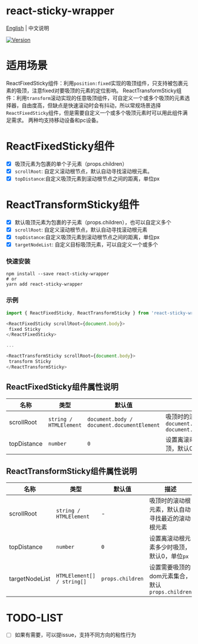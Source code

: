 # react-sticky-wrapper

[English](./README.md) | 中文说明

[![Version](https://img.shields.io/badge/version-1.0.2-green)](https://www.npmjs.com/package/react-sticky-wrapper)

# 适用场景

ReactFixedSticky组件：利用`position:fixed`实现的吸顶组件，只支持被包裹元素的吸顶，注意fixed对要吸顶的元素的定位影响。
ReactTransformSticky组件：利用`transform`滚动实现的任意吸顶组件，可自定义一个或多个吸顶的元素选择器，自由度高，但缺点是快速滚动时会有抖动，所以常规场景选择`ReactFixedSticky`组件，但是需要自定义一个或多个吸顶元素时可以用此组件满足需求。
两种均支持移动设备和pc设备。

# ReactFixedSticky组件

- [x] 吸顶元素为包裹的单个子元素（props.children）
- [x] `scrollRoot`: 自定义滚动根节点，默认自动寻找滚动根元素。
- [x] `topDistance`:自定义吸顶元素到滚动根节点之间的距离，单位px

# ReactTransformSticky组件

- [x] 默认吸顶元素为包裹的子元素（props.children），也可以自定义多个
- [x] `scrollRoot`: 自定义滚动根节点，默认自动寻找滚动根元素
- [x] `topDistance`:自定义吸顶元素到滚动根节点之间的距离，单位px
- [x] `targetNodeList`: 自定义目标吸顶元素，可以自定义一个或多个

### 快速安装
```
npm install --save react-sticky-wrapper
# or
yarn add react-sticky-wrapper
```

### 示例
```javascript
import { ReactFixedSticky, ReactTransformSticky } from 'react-sticky-wrapper';

<ReactFixedSticky scrollRoot={document.body}>
 fixed Sticky
</ReactFixedSticky>

...

<ReactTransformSticky scrollRoot={document.body}>
 transform Sticky
</ReactTransformSticky>

```

## ReactFixedSticky组件属性说明

| 名称                          | 类型                  | 默认值                                                         | 描述                                                                                                      |
| ----------------------------- | --------------------- | -------------------------------------------------------------- | --------------------------------------------------------------------------------------------------------- |
| scrollRoot                      | `string / HTMLElement`            | `document.body / document.documentElement`                                                  | 吸顶时的滚动根元素，默认`document.body / document.documentElement`                                                                                  |
| topDistance                  | `number`            | `0`                                                  | 设置离滚动根元素多少时吸顶，默认0，单位`px  `                                                                              |

## ReactTransformSticky组件属性说明

| 名称                          | 类型                  | 默认值                                                         | 描述                                                                                                      |
| ----------------------------- | --------------------- | -------------------------------------------------------------- | --------------------------------------------------------------------------------------------------------- |
| scrollRoot                      | `string / HTMLElement`            | -                                                  | 吸顶时的滚动根元素，默认自动寻找最近的滚动根元素                                                                                  |
| topDistance                  | `number`            | `0`                                                  | 设置离滚动根元素多少时吸顶，默认0，单位`px`                                                                              |
| targetNodeList          | `HTMLElement[] / string[]`                         | `props.children`                                                  | 设置需要吸顶的dom元素集合，默认`props.children`                                                  |
# TODO-LIST
- [ ] 如果有需要，可以提issue，支持不同方向的粘性行为



